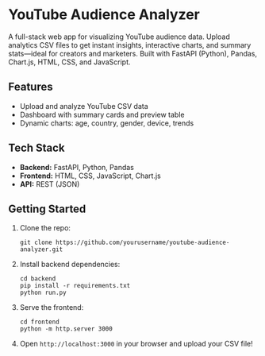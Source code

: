 # YouTube Audience Analyzer

A full-stack web app for visualizing YouTube audience data. Upload analytics CSV files to get instant insights, interactive charts, and summary stats—ideal for creators and marketers. Built with FastAPI (Python), Pandas, Chart.js, HTML, CSS, and JavaScript.

## Features
- Upload and analyze YouTube CSV data
- Dashboard with summary cards and preview table
- Dynamic charts: age, country, gender, device, trends

## Tech Stack
- **Backend:** FastAPI, Python, Pandas
- **Frontend:** HTML, CSS, JavaScript, Chart.js
- **API:** REST (JSON)

## Getting Started
1. Clone the repo:
    ```
    git clone https://github.com/yourusername/youtube-audience-analyzer.git
    ```

2. Install backend dependencies:
    ```
    cd backend
    pip install -r requirements.txt
    python run.py
    ```

3. Serve the frontend:
    ```
    cd frontend
    python -m http.server 3000
    ```

4. Open `http://localhost:3000` in your browser and upload your CSV file!
